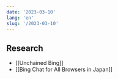 ```yaml
---
date: '2023-03-10'
lang: 'en'
slug: '/2023-03-10'
---
```


## Research

- [[Unchained Bing]]
- [[Bing Chat for All Browsers in Japan]]
